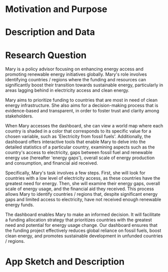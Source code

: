 # Motivation and Purpose

# Description and Data

# Research Question  

Mary is a policy advisor focusing on enhancing energy access and promoting renewable energy initiatives globally. Mary's role involves identifying countries / regions where the funding and resources can significantly boost their transition towards sustainable energy, particularly in areas lagging behind in electricity access and clean energy.  

Mary aims to prioritize funding to countries that are most in need of clean energy infrastructure. She also aims for a decision-making process that is evidence-based and transparent, in order to foster trust and clarity among stakeholders.  

When Mary accesses the dashboard, she can view a world map where each country is shaded in a color that corresponds to its specific value for a chosen variable, such as 'Electricity from fossil fuels'. Additionally, the dashboard offers interactive tools that enable Mary to delve into the detailed statistics of a particular country, examining aspects such as the country's access to electricity, gaps between fossil fuel and renewable energy use (hereafter 'energy gaps'), overall scale of energy production and consumption, and financial aid received.   

Specifically, Mary's task involves a few steps. First, she will look for countries with a low level of electricity access, as these countries have the greatest need for energy. Then, she will examine their energy gaps, overall scale of energy usage, and the financial aid they received. This process allows Mary to identify countries / regions that, despite significant energy gaps and limited access to electricity, have not received enough renewable energy funds.    

The dashboard enables Mary to make an informed decision. It will facilitate a funding allocation strategy that prioritizes countries with the greatest need and potential for energy usage change. Our dashboard ensures that the funding project effectively reduces global reliance on fossil fuels, boost clean energy, and promotes sustainable development in unfunded countries / regions.   

# App Sketch and Description